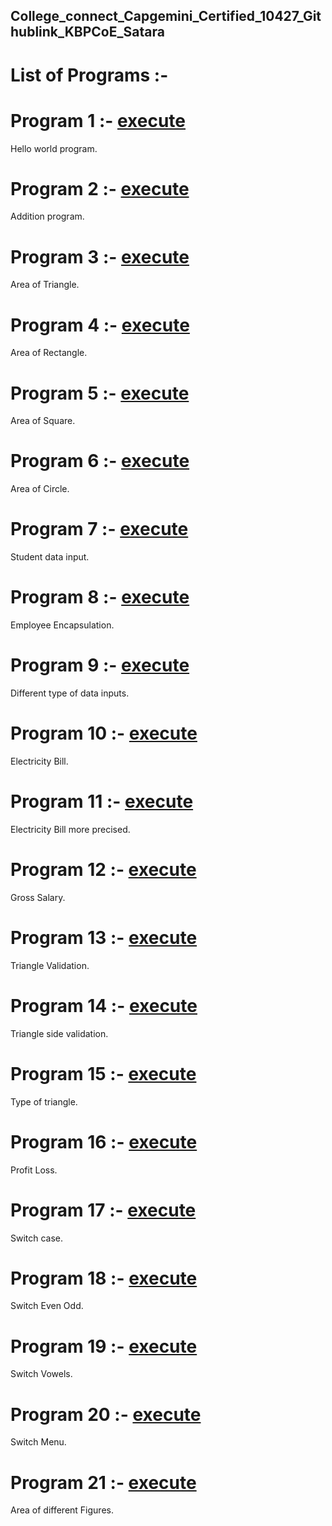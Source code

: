 ## College_connect_Capgemini_Certified_10427_Githublink_KBPCoE_Satara
# List of Programs :-

# Program 1 :- [execute](https://github.com/bhaktim19/College_connect_Capgemini_Certified_10427_KBPCoE-Satara/blob/main/P1_Hello%20World)
 Hello world program.

 # Program 2 :- [execute](https://github.com/bhaktim19/College_connect_Capgemini_Certified_10427_KBPCoE-Satara/blob/main/P2_Addition)
 Addition program.

 # Program 3 :- [execute](https://github.com/bhaktim19/College_connect_Capgemini_Certified_10427_KBPCoE-Satara/blob/main/P3_AreaTriangle)
 Area of Triangle.

 # Program 4 :- [execute](https://github.com/bhaktim19/College_connect_Capgemini_Certified_10427_KBPCoE-Satara/blob/main/P4_%20Area%20of%20Rectangle)
 Area of Rectangle.

 # Program 5 :- [execute](https://github.com/bhaktim19/College_connect_Capgemini_Certified_10427_KBPCoE-Satara/blob/main/P5_Area%20of%20Square)
 Area of Square.

 # Program 6 :- [execute](https://github.com/bhaktim19/College_connect_Capgemini_Certified_10427_KBPCoE-Satara/blob/main/P6_Area%20of%20Circle)
 Area of Circle.

 # Program 7 :- [execute](https://github.com/bhaktim19/College_connect_Capgemini_Certified_10427_KBPCoE-Satara/blob/main/P7_Student%20data%20input)
 Student data input.

 # Program 8 :- [execute](https://github.com/bhaktim19/College_connect_Capgemini_Certified_10427_KBPCoE-Satara/blob/main/P8_Employee%20Encapsulation)
 Employee Encapsulation.

 # Program 9 :- [execute](https://github.com/bhaktim19/College_connect_Capgemini_Certified_10427_KBPCoE-Satara/blob/main/P9_Different%20type%20of%20data%20inputs)
 Different type of data inputs.

 # Program 10 :- [execute](https://github.com/bhaktim19/College_connect_Capgemini_Certified_10427_KBPCoE-Satara/blob/main/P10_Electricity%20bill)
 Electricity Bill.

 # Program 11 :- [execute](https://github.com/bhaktim19/College_connect_Capgemini_Certified_10427_KBPCoE-Satara/blob/main/P11_Electricity%20bill%20more%20precise)
 Electricity Bill more precised.

 # Program 12 :- [execute](https://github.com/bhaktim19/College_connect_Capgemini_Certified_10427_KBPCoE-Satara/blob/main/P12_Gross%20Salary)
  Gross Salary.
 
 # Program 13 :- [execute](https://github.com/bhaktim19/College_connect_Capgemini_Certified_10427_KBPCoE-Satara/blob/main/P13_Triangle%20validation)
 Triangle Validation.

 # Program 14 :- [execute](https://github.com/bhaktim19/College_connect_Capgemini_Certified_10427_KBPCoE-Satara/blob/main/P14_Triangle%20sides%20validation)
 Triangle side validation.

 # Program 15 :- [execute](https://github.com/bhaktim19/College_connect_Capgemini_Certified_10427_KBPCoE-Satara/blob/main/P15_Triangle%20type)
 Type of triangle.

 # Program 16 :- [execute](https://github.com/bhaktim19/College_connect_Capgemini_Certified_10427_KBPCoE-Satara/blob/main/P16_Profit%20Loss)
 Profit Loss.

 # Program 17 :- [execute](https://github.com/bhaktim19/College_connect_Capgemini_Certified_10427_KBPCoE-Satara/blob/main/P17_Switch%20case)
 Switch case.

 # Program 18 :- [execute](https://github.com/bhaktim19/College_connect_Capgemini_Certified_10427_KBPCoE-Satara/blob/main/P18_Switch%20Even%20Odd)
 Switch Even Odd. 

 # Program 19 :- [execute](https://github.com/bhaktim19/College_connect_Capgemini_Certified_10427_KBPCoE-Satara/blob/main/P19_Switch%20vowels)
 Switch Vowels.

 # Program 20 :- [execute](https://github.com/bhaktim19/College_connect_Capgemini_Certified_10427_KBPCoE-Satara/blob/main/P20_Switch%20menu)
 Switch Menu.

 # Program 21 :- [execute](https://github.com/bhaktim19/College_connect_Capgemini_Certified_10427_KBPCoE-Satara/blob/main/P21_Area%20of%20figures)
 Area of different Figures.
